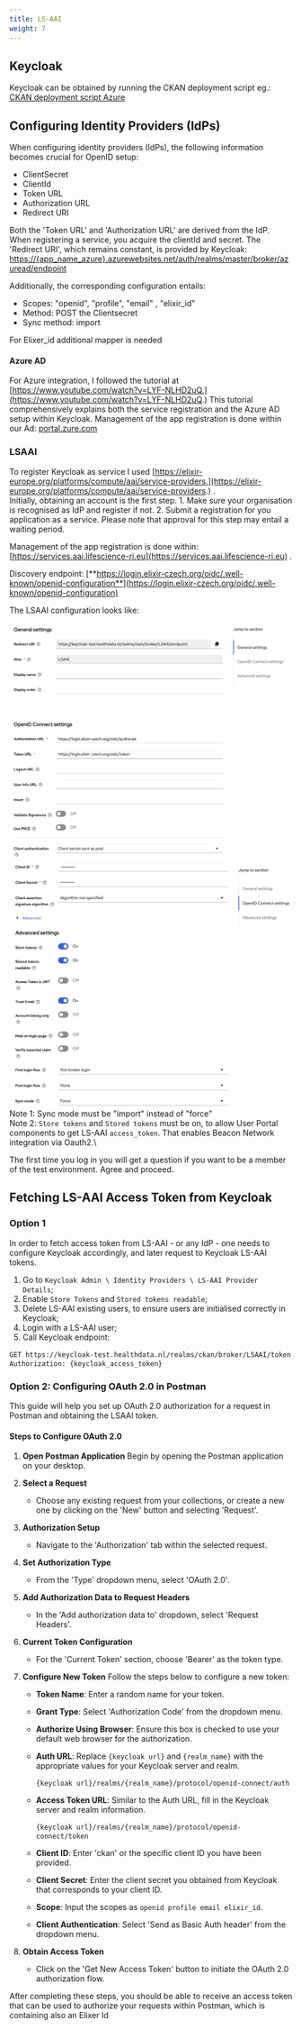 ```yaml
---
title: LS-AAI
weight: 7
---
```

<!--
SPDX-FileCopyrightText: 2024 Stichting Health-RI

SPDX-License-Identifier: CC-BY-4.0
-->
## Keycloak

Keycloak can be obtained by running the CKAN deployment script eg.: [CKAN deployment script Azure](./../deployment/azure/azure_cli_deployment_guide.md)

## Configuring Identity Providers (IdPs)

When configuring identity providers (IdPs), the following information becomes crucial for OpenID setup:

* ClientSecret
* ClientId
* Token URL
* Authorization URL
* Redirect URI

Both the 'Token URL' and 'Authorization URL' are derived from the IdP. When registering a service, you acquire the clientId and secret. The 'Redirect URI', which remains constant, is provided by Keycloak:  
[https://{app_name_azure}.azurewebsites.net/auth/realms/master/broker/azuread/endpoint](https://{app_name_azure}.azurewebsites.net/auth/realms/master/broker/azuread/endpoint)

Additionally, the corresponding configuration entails:

* Scopes: "openid", "profile", "email" , "elixir_id"
* Method: POST the Clientsecret
* Sync method: import

For Elixer_id additional mapper is needed

#### Azure AD

For Azure integration, I followed the tutorial at [https://www.youtube.com/watch?v=LYF-NLHD2uQ.](https://www.youtube.com/watch?v=LYF-NLHD2uQ.) This tutorial comprehensively explains both the service registration and the Azure AD setup within Keycloak. Management of the app registration is done within our Ad: [portal.zure.com](http://portal.zure.com)


### LSAAI

To register Keycloak as service I used [https://elixir-europe.org/platforms/compute/aai/service-providers.](https://elixir-europe.org/platforms/compute/aai/service-providers.) .  
Initially, obtaining an account is the first step. 1. Make sure your organisation is recognised as IdP and register if not. 2. Submit a registration for you application as a service. Please note that approval for this step may entail a waiting period.  
  
Management of the app registration is done within: [https://services.aai.lifescience-ri.eu](https://services.aai.lifescience-ri.eu) .

Discovery endpoint: [**https://login.elixir-czech.org/oidc/.well-known/openid-configuration**](https://login.elixir-czech.org/oidc/.well-known/openid-configuration)

The LSAAI configuration looks like:  

![LSAAI Configuration Part 1](./keycloak_part1.png)
![LSAAI Configuration Part 2](./keycloak_part2.png)
Note 1: Sync mode must be "import" instead of "force"\
Note 2: `Store tokens` and `Stored tokens` must be on, to allow User Portal components to get LS-AAI `access_token`. That enables Beacon Network integration via Oauth2.\

The first time you log in you will get a question if you want to be a member of the test environment. Agree and proceed.

## Fetching LS-AAI Access Token from Keycloak

### Option 1 

In order to fetch access token from LS-AAI - or any IdP - one needs to configure Keycloak accordingly, and later request to Keycloak LS-AAI tokens.

1. Go to `Keycloak Admin \ Identity Providers \ LS-AAI Provider Details`;
2. Enable `Store Tokens` and `Stored tokens readable`;
3. Delete LS-AAI existing users, to ensure users are initialised correctly in Keycloak;
4. Login with a LS-AAI user;
5. Call Keycloak endpoint:
```
GET https://keycloak-test.healthdata.nl/realms/ckan/broker/LSAAI/token
Authorization: {keycloak_access_token}
```

### Option 2: Configuring OAuth 2.0 in Postman

This guide will help you set up OAuth 2.0 authorization for a request in Postman and obtaining the LSAAI token.

#### Steps to Configure OAuth 2.0

1. **Open Postman Application**
   Begin by opening the Postman application on your desktop.

2. **Select a Request**
   - Choose any existing request from your collections, or create a new one by clicking on the 'New' button and selecting 'Request'.

3. **Authorization Setup**
   - Navigate to the 'Authorization' tab within the selected request.

4. **Set Authorization Type**
   - From the 'Type' dropdown menu, select 'OAuth 2.0'.

5. **Add Authorization Data to Request Headers**
   - In the 'Add authorization data to' dropdown, select 'Request Headers'.

6. **Current Token Configuration**
   - For the 'Current Token' section, choose 'Bearer' as the token type.

7. **Configure New Token**
   Follow the steps below to configure a new token:

   - **Token Name**: Enter a random name for your token.
   
   - **Grant Type**: Select 'Authorization Code' from the dropdown menu.
   
   - **Authorize Using Browser**: Ensure this box is checked to use your default web browser for the authorization.
   
   - **Auth URL**: Replace `{keycloak url}` and `{realm_name}` with the appropriate values for your Keycloak server and realm.
     ```
     {keycloak url}/realms/{realm_name}/protocol/openid-connect/auth
     ```
   
   - **Access Token URL**: Similar to the Auth URL, fill in the Keycloak server and realm information.
     ```
     {keycloak url}/realms/{realm_name}/protocol/openid-connect/token
     ```
   
   - **Client ID**: Enter 'ckan' or the specific client ID you have been provided.
   
   - **Client Secret**: Enter the client secret you obtained from Keycloak that corresponds to your client ID.
   
   - **Scope**: Input the scopes as `openid profile email elixir_id`.
   
   - **Client Authentication**: Select 'Send as Basic Auth header' from the dropdown menu.

8. **Obtain Access Token**
   - Click on the 'Get New Access Token' button to initiate the OAuth 2.0 authorization flow.

After completing these steps, you should be able to receive an access token that can be used to authorize your requests within Postman, which is containing also an Elixer Id
